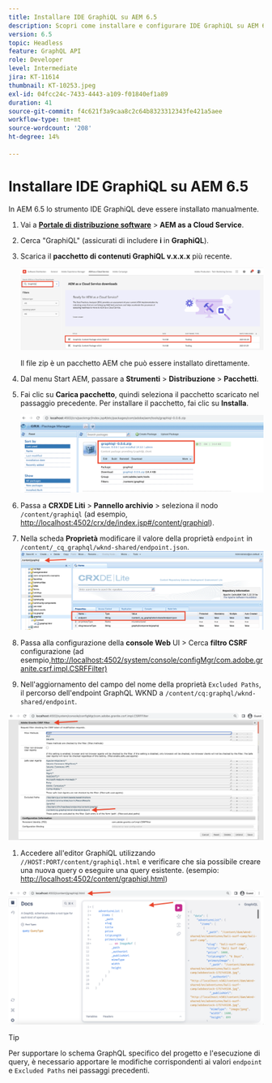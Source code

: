 ```yaml
---
title: Installare IDE GraphiQL su AEM 6.5
description: Scopri come installare e configurare IDE GraphiQL su AEM 6.5
version: 6.5
topic: Headless
feature: GraphQL API
role: Developer
level: Intermediate
jira: KT-11614
thumbnail: KT-10253.jpeg
exl-id: 04fcc24c-7433-4443-a109-f01840ef1a89
duration: 41
source-git-commit: f4c621f3a9caa8c2c64b8323312343fe421a5aee
workflow-type: tm+mt
source-wordcount: '208'
ht-degree: 14%

---
```


# Installare IDE GraphiQL su AEM 6.5

In AEM 6.5 lo strumento IDE GraphiQL deve essere installato manualmente.

1. Vai a **[Portale di distribuzione software](https://experience.adobe.com/#/downloads/content/software-distribution/it/aemcloud.html)** > **AEM as a Cloud Service**.
1. Cerca &quot;GraphiQL&quot; (assicurati di includere **i** in **GraphiQL**).
1. Scarica il **pacchetto di contenuti GraphiQL v.x.x.x** più recente.

   ![Scarica pacchetto GraphiQL](assets/graphiql/software-distribution.png)

   Il file zip è un pacchetto AEM che può essere installato direttamente.

1. Dal menu Start AEM, passare a **Strumenti** > **Distribuzione** > **Pacchetti**.
1. Fai clic su **Carica pacchetto**, quindi seleziona il pacchetto scaricato nel passaggio precedente. Per installare il pacchetto, fai clic su **Installa**.

   ![Installa pacchetto GraphiQL](assets/graphiql/install-graphiql-package.png)

1. Passa a **CRXDE Liti** > **Pannello archivio** > seleziona il nodo `/content/graphiql` (ad esempio, <http://localhost:4502/crx/de/index.jsp#/content/graphiql>).
1. Nella scheda **Proprietà** modificare il valore della proprietà `endpoint` in `/content/_cq_graphql/wknd-shared/endpoint.json`.
   ![Modifica valore proprietà endpoint](assets/graphiql/endpoint-prop-value-change.png)

1. Passa alla configurazione della **console Web** UI > Cerca **filtro CSRF** configurazione (ad esempio,<http://localhost:4502/system/console/configMgr/com.adobe.granite.csrf.impl.CSRFFilter)>
1. Nell&#39;aggiornamento del campo del nome della proprietà `Excluded Paths`, il percorso dell&#39;endpoint GraphQL WKND a `/content/cq:graphql/wknd-shared/endpoint`.

![Modifica valore proprietà percorsi di esclusione](assets/graphiql/exclude-paths-value-change.png)

1. Accedere all&#39;editor GraphiQL utilizzando `//HOST:PORT/content/graphiql.html` e verificare che sia possibile creare una nuova query o eseguire una query esistente. (esempio: <http://localhost:4502/content/graphiql.html>)

![Editor GraphiQL](assets/graphiql/graphiql-editor.png)

>[!TIP]
>
>Per supportare lo schema GraphQL specifico del progetto e l&#39;esecuzione di query, è necessario apportare le modifiche corrispondenti ai valori `endpoint` e `Excluded Paths` nei passaggi precedenti.
